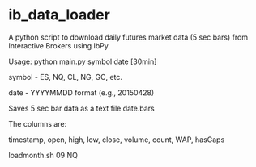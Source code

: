 # ib_data_loader
A python script to download daily futures market data (5 sec bars) from Interactive Brokers using IbPy.

Usage: python main.py symbol date [30min]

symbol   - ES, NQ, CL, NG, GC, etc.

date     - YYYYMMDD format (e.g., 20150428)

Saves 5 sec bar data as a text file date.bars

The columns are:

timestamp, open, high, low, close, volume, count, WAP, hasGaps

loadmonth.sh 09 NQ


